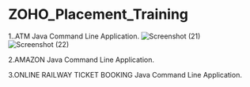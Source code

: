 # ZOHO_Placement_Training

1..ATM Java Command Line Application.
![Screenshot (21)](https://user-images.githubusercontent.com/72732807/148751002-49e443d0-d1b0-4243-a88b-8200293044ba.png)
![Screenshot (22)](https://user-images.githubusercontent.com/72732807/148751014-c8929233-ee86-4d80-9bd4-2b00281e4e7b.png)

2.AMAZON Java Command Line Application.


3.ONLINE RAILWAY TICKET BOOKING Java Command Line Application.
